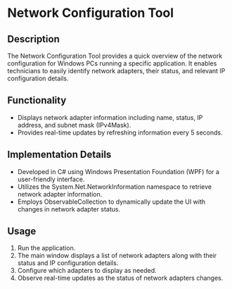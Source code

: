 # Network Configuration Tool

## Description
The Network Configuration Tool provides a quick overview of the network configuration for Windows PCs running a specific application. It enables technicians to easily identify network adapters, their status, and relevant IP configuration details.

## Functionality
- Displays network adapter information including name, status, IP address, and subnet mask (IPv4Mask).
- Provides real-time updates by refreshing information every 5 seconds.

## Implementation Details
- Developed in C# using Windows Presentation Foundation (WPF) for a user-friendly interface.
- Utilizes the System.Net.NetworkInformation namespace to retrieve network adapter information.
- Employs ObservableCollection to dynamically update the UI with changes in network adapter status.

## Usage
1. Run the application.
2. The main window displays a list of network adapters along with their status and IP configuration details.
3. Configure which adapters to display as needed.
4. Observe real-time updates as the status of network adapters changes.



